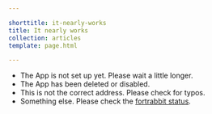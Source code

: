 ```yaml
---

shorttitle: it-nearly-works
title: It nearly works
collection: articles
template: page.html

---
```


* The App is not set up yet. Please wait a little longer.
* The App has been deleted or disabled. 
* This is not the correct address. Please check for typos.
* Something else. Please check the [fortrabbit status](http://status.fortrabbit.com).